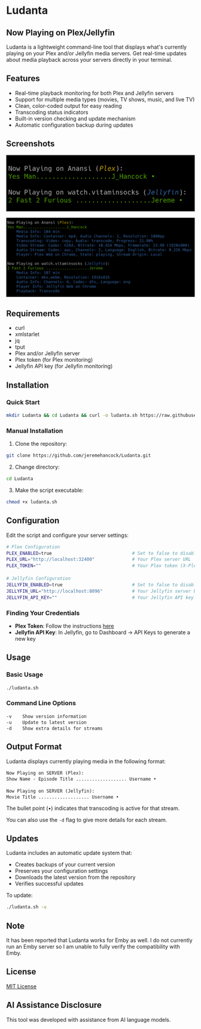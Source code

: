 # Ludanta

## Now Playing on Plex/Jellyfin

Ludanta is a lightweight command-line tool that displays what's currently playing on your Plex and/or Jellyfin media servers. Get real-time updates about media playback across your servers directly in your terminal.

## Features
- Real-time playback monitoring for both Plex and Jellyfin servers
- Support for multiple media types (movies, TV shows, music, and live TV)
- Clean, color-coded output for easy reading
- Transcoding status indicators
- Built-in version checking and update mechanism
- Automatic configuration backup during updates

## Screenshots

![Ludanta](https://raw.githubusercontent.com/jeremehancock/Ludanta/main/screenshots/main.png "Ludanta")

![Ludanta Detailed](https://raw.githubusercontent.com/jeremehancock/Ludanta/main/screenshots/detailed.png "Ludanta Detailed")

## Requirements
- curl
- xmlstarlet
- jq
- tput
- Plex and/or Jellyfin server
- Plex token (for Plex monitoring)
- Jellyfin API key (for Jellyfin monitoring)

## Installation

### Quick Start
```bash
mkdir Ludanta && cd Ludanta && curl -o ludanta.sh https://raw.githubusercontent.com/jeremehancock/Ludanta/main/ludanta.sh && chmod +x ludanta.sh
```

### Manual Installation
1. Clone the repository:
```bash
git clone https://github.com/jeremehancock/Ludanta.git
```

2. Change directory:
```bash
cd Ludanta
```

3. Make the script executable:
```bash
chmod +x ludanta.sh
```

## Configuration
Edit the script and configure your server settings:

```bash
# Plex Configuration
PLEX_ENABLED=true                              # Set to false to disable Plex checking
PLEX_URL="http://localhost:32400"              # Your Plex server URL
PLEX_TOKEN=""                                  # Your Plex token (X-Plex-Token)

# Jellyfin Configuration
JELLYFIN_ENABLED=true                          # Set to false to disable Jellyfin checking
JELLYFIN_URL="http://localhost:8096"           # Your Jellyfin server URL
JELLYFIN_API_KEY=""                            # Your Jellyfin API key
```

### Finding Your Credentials
- **Plex Token**: Follow the instructions [here](https://support.plex.tv/articles/204059436-finding-an-authentication-token-x-plex-token/)
- **Jellyfin API Key**: In Jellyfin, go to Dashboard → API Keys to generate a new key

## Usage
### Basic Usage
```bash
./ludanta.sh
```

### Command Line Options
```
-v    Show version information
-u    Update to latest version
-d    Show extra details for streams
```

## Output Format
Ludanta displays currently playing media in the following format:
```
Now Playing on SERVER (Plex):
Show Name - Episode Title ................... Username •

Now Playing on SERVER (Jellyfin):
Movie Title ................... Username •
```
The bullet point (•) indicates that transcoding is active for that stream.

You can also use the `-d` flag to give more details for each stream.

## Updates
Ludanta includes an automatic update system that:
- Creates backups of your current version
- Preserves your configuration settings
- Downloads the latest version from the repository
- Verifies successful updates

To update:
```bash
./ludanta.sh -u
```

## Note
It has been reported that Ludanta works for Emby as well. I do not currently run an Emby server so I am unable to fully verify the compatibility with Emby.

## License
[MIT License](LICENSE)

## AI Assistance Disclosure
This tool was developed with assistance from AI language models.
